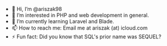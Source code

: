 - 👋 Hi, I’m @ariszak98
- 👀 I’m interested in PHP and web development in general.
- 🌱 I’m currently learning Laravel and Blade.
- 📫 How to reach me: Email me at ariszak (at) icloud.com
- ⚡ Fun fact: Did you know that SQL's prior name was SEQUEL? 

<!---
ariszak98/ariszak98 is a ✨ special ✨ repository because its `README.md` (this file) appears on your GitHub profile.
You can click the Preview link to take a look at your changes.
--->

